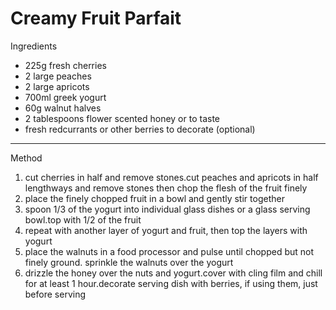 # Creamy Fruit Parfait

Ingredients

-   225g fresh cherries
-   2 large peaches
-   2 large apricots
-   700ml greek yogurt
-   60g walnut halves
-   2 tablespoons flower scented honey or to taste
-   fresh redcurrants or other berries to decorate (optional)

--------------------------------------------------------------------------------

Method

1.  cut cherries in half and remove stones.cut peaches and apricots in half
    lengthways and remove stones then chop the flesh of the fruit finely
2.  place the finely chopped fruit in a bowl and gently stir together
3.  spoon 1/3 of the yogurt into individual glass dishes or a glass serving
    bowl.top with 1/2 of the fruit
4.  repeat with another layer of yogurt and fruit, then top the layers with
    yogurt
5.  place the walnuts in a food processor and pulse until chopped but not finely
    ground. sprinkle the walnuts over the yogurt
6.  drizzle the honey over the nuts and yogurt.cover with cling film and chill
    for at least 1 hour.decorate serving dish with berries, if using them, just
    before serving
